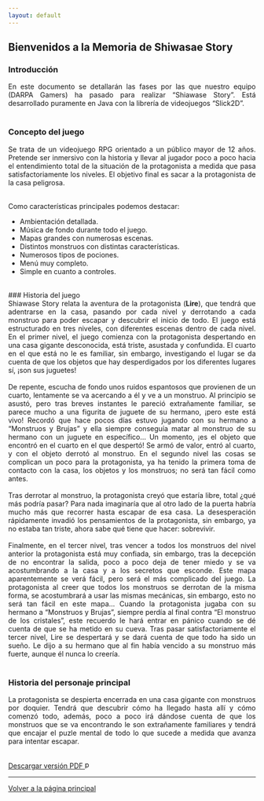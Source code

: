 ```yaml
---
layout: default
---
```


## Bienvenidos a la Memoria de Shiwasae Story


### Introducción

<div style="text-align: justify">
En este documento se detallarán las fases por las que nuestro equipo (DARPA Gamers) ha pasado para realizar “Shiawase Story”.
Está desarrollado puramente en Java con la librería de videojuegos “Slick2D”.
</div>
<br />

### Concepto del juego

<div style="text-align: justify">
Se trata de un videojuego RPG orientado a un público mayor de 12 años.
Pretende ser inmersivo con la historia y llevar al jugador poco a poco hacia el entendimiento total de la situación de la protagonista a medida que pasa satisfactoriamente los niveles. El objetivo final es sacar a la protagonista de la casa peligrosa.
</div>
<br />

Como características principales podemos destacar:
<br />
*	Ambientación detallada.
*	Música de fondo durante todo el juego.
*	Mapas grandes con numerosas escenas.
*	Distintos monstruos con distintas características.
*	Numerosos tipos de pociones.
*	Menú muy completo.
*	Simple en cuanto a controles.

<br />
### Historia del juego
<div style="text-align: justify">
Shiawase Story relata la aventura de la protagonista (<strong>Lire</strong>), que tendrá que adentrarse en la casa, pasando por cada nivel y derrotando a cada monstruo para poder escapar y descubrir el inicio de todo.
El juego está estructurado en tres niveles, con diferentes escenas dentro de cada nivel.
En el primer nivel, el juego comienza con la protagonista despertando en una casa gigante desconocida, está triste, asustada y confundida. El cuarto en el que está no le es familiar, sin embargo, investigando el lugar se da cuenta de que los objetos que hay desperdigados por los diferentes lugares sí, ¡son sus juguetes!
</div>
<br />
<div style="text-align: justify">
De repente, escucha de fondo unos ruidos espantosos que provienen de un cuarto, lentamente se va acercando a él y ve a un monstruo. Al principio se asustó, pero tras breves instantes le pareció extrañamente familiar, se parece mucho a una figurita de juguete de su hermano, ¡pero este está vivo!
Recordó que hace pocos días estuvo jugando con su hermano a “Monstruos y Brujas” y ella siempre conseguía matar al monstruo de su hermano con un juguete en específico… Un momento, ¡es el objeto que encontró en el cuarto en el que despertó!
Se armó de valor, entró al cuarto, y con el objeto derrotó al monstruo.
En el segundo nivel las cosas se complican un poco para la protagonista, ya ha tenido la primera toma de contacto con la casa, los objetos y los monstruos; no será tan fácil como antes.
</div>
<br />

<div style="text-align: justify">
Tras derrotar al monstruo, la protagonista creyó que estaría libre, total ¿qué más podría pasar? Para nada imaginaría que al otro lado de la puerta habría mucho más que recorrer hasta escapar de esa casa. La desesperación rápidamente invadió los pensamientos de la protagonista, sin embargo, ya no estaba tan triste, ahora sabe qué tiene que hacer: sobrevivir.
</div>
<br />

<div style="text-align: justify">
Finalmente, en el tercer nivel, tras vencer a todos los monstruos del nivel anterior la protagonista está muy confiada, sin embargo, tras la decepción de no encontrar la salida, poco a poco deja de tener miedo y se va acostumbrando a la casa y a los secretos que esconde.
Este mapa aparentemente se verá fácil, pero será el más complicado del juego. La protagonista al creer que todos los monstruos se derrotan de la misma forma, se acostumbrará a usar las mismas mecánicas, sin embargo, esto no será tan fácil en este mapa…
Cuando la protagonista jugaba con su hermano a “Monstruos y Brujas”, siempre perdía al final contra “El monstruo de los cristales”, este recuerdo le hará entrar en pánico cuando se dé cuenta de que se ha metido en su cueva.
Tras pasar satisfactoriamente el tercer nivel, Lire se despertará y se dará cuenta de que todo ha sido un sueño. Le dijo a su hermano que al fin había vencido a su monstruo más fuerte, aunque él nunca lo creería.
</div>
<br />

### Historia del personaje principal
<div style="text-align: justify">
La protagonista se despierta encerrada en una casa gigante con monstruos por doquier. Tendrá que descubrir cómo ha llegado hasta allí y cómo comenzó todo, además, poco a poco irá dándose cuenta de que los monstruos que se va encontrando le son extrañamente familiares y tendrá que encajar el puzle mental de todo lo que sucede a medida que avanza para intentar escapar.
</div>
<br />


[Descargar versión PDF <img src="https://upload.wikimedia.org/wikipedia/commons/thumb/8/87/PDF_file_icon.svg/833px-PDF_file_icon.svg.png" alt="pdf" width="16"/>](./data/)

----

[Volver a la página principal](./)
